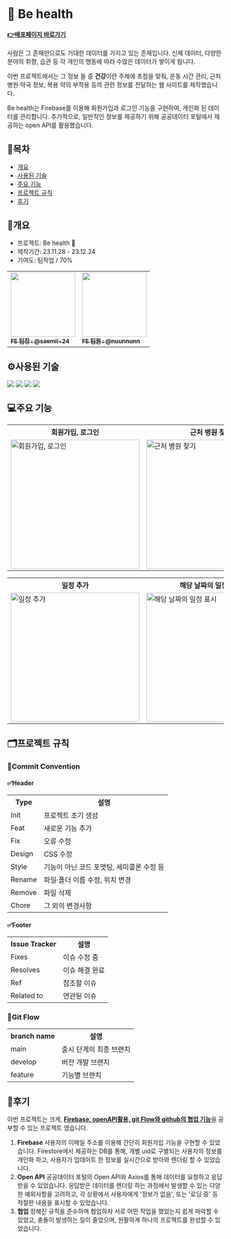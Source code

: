 # :runner: Be health

#### **<a href="https://behealth-bcab3.web.app/" target="_blank">:point_right:<u>배포페이지 바로가기</u></a>**
사람은 그 존재만으로도 거대한 데이터를 가지고 있는 존재입니다. 신체 데이터, 다양한 분야의 취향, 습관 등 각 개인의 행동에 따라 수많은 데이터가 쌓이게 됩니다.

이번 프로젝트에서는 그 정보 들 중 <b>건강</b>이란 주제에 초점을 맞춰, 운동 시간 관리, 근처 병원·약국 정보, 복용 약의 부작용 등의 관련 정보를 전달하는 웹 사이트를 제작했습니다.

Be health는 Firebase를 이용해 회원가입과 로그인 기능을 구현하여, 개인화 된 데이터를 관리합니다. 추가적으로, 일반적인 정보를 제공하기 위해 공공데이터 포털에서 제공하는 open API를 활용했습니다.

## :link:목차

- [개요](#개요)
- [사용된 기술](#%EF%B8%8F사용된-기술)
- [주요 기능](#주요-기능)
- [프로젝트 규칙](#%EF%B8%8F프로젝트-규칙)
- [후기](#후기)

## 📂개요

- 프로젝트: Be health :running:
- 제작기간: 23.11.28 - 23.12.24
- 기여도: 팀작업 / 70%
<table>
  <tbody>
    <tr>
      <td><a href="https://github.com/saemii-24"><img src="https://github.com/saemii-24/BeHealth/assets/139088277/87e1f0d8-e840-44cd-8763-4b02c0a602ff" style="height: 150px; width:150px" alt=""/><br /><sub><b>FE 팀장 : @saemii-24</b></sub></a><br /></td>
      <td><a href="https://github.com/nuunnunn"><img src="https://github.com/saemii-24/BeHealth/assets/139088277/71cea4fe-5817-4df7-b4fc-6100413b8798" style=" height: 150px;width:150px"alt=""/><br /><sub><b>FE 팀원 : @nuunnunn </b></sub></a><br /></td>
    </tr>
  </tbody>
</table>

## ⚙️사용된 기술

<img src="https://img.shields.io/badge/react-61DAFB?style=for-the-badge&logo=react&logoColor=black"> <img src="https://img.shields.io/badge/AXIOS-5A29E4?style=for-the-badge&logo=AXIOS&logoColor=white" > <img src="https://img.shields.io/badge/typescript-3178C6?style=for-the-badge&logo=typescript&logoColor=white"> <img src="https://img.shields.io/badge/firebase-FFCA28?style=for-the-badge&logo=firebase&logoColor=black">

## 💻주요 기능

<table style="width:100%">
  <tr>
    <th style="width:300px">회원가입, 로그인</th>
    <th style="width:300px">근처 병원 찾기</th>
    <th style="width:300px">약 부작용 검색</th>
    <th style="width:300px">관련 건강 정보</th>
  </tr>
  <tr>
    <td><img src="https://github.com/saemii-24/BeHealth/assets/139088277/d7a980c7-4eee-4898-bf49-6ecb256e75f1" alt="회원가입, 로그인" width="300px"></td>
    <td><img src="https://github.com/saemii-24/BeHealth/assets/139088277/8ac0d973-1a06-4d01-90ca-830039d52af8" alt="근처 병원 찾기" width="300px"></td>
    <td><img src="https://github.com/saemii-24/BeHealth/assets/139088277/ffb61534-9332-44dd-8449-f83403037d61" alt="약 부작용 검색" width="300px"></td>
    <td><img src="https://github.com/saemii-24/BeHealth/assets/139088277/1d2ecbef-09d0-4e80-99ab-9df786a0d4dc" alt="관련 건강 정보" width="300px"></td>
  </tr>
</table>

<table style="width:100%">
  <tr>
    <th style="width:300px">일정 추가</th>
    <th style="width:300px">해당 날짜의 일정 표시</th>
    <th style="width:300px">프로필 추가</th>
    <th style="width:300px">BMI 계산</th>
  </tr>
  <tr>
    <td><img src="https://github.com/saemii-24/BeHealth/assets/139088277/856ba8ee-6411-4642-af5c-5fae795b6de0" alt="일정 추가" width="300px"></td>
    <td><img src="https://github.com/saemii-24/BeHealth/assets/139088277/6b17ef20-253d-4b7c-9d04-f411d731a984" alt="해당 날짜의 일정 표시" width="300px"></td>
    <td><img src="https://github.com/saemii-24/BeHealth/assets/139088277/0da2d331-7b1a-430d-9f46-818cac1b27b5" alt="프로필 추가" width="300px"></td>
    <td><img src="https://github.com/saemii-24/BeHealth/assets/139088277/eb87b29a-c528-4a56-9a23-d0100d32a871" alt="BMI 계산" width="300px"></td>
  </tr>
</table>

## 🗂️프로젝트 규칙

### 📌Commit Convention

#### ✅Header

<table>
  <tr>
    <th>Type</th>
    <th>설명</th>
  </tr>
  <tr>
    <td>Init</td>
    <td>프로젝트 초기 생성</td>
  </tr>
  <tr>
    <td>Feat</td>
    <td>새로운 기능 추가</td>
  </tr>
  <tr>
    <td>Fix</td>
    <td>오류 수정</td>
  </tr>
  <tr>
    <td>Design</td>
    <td>CSS 수정</td>
  </tr>
  <tr>
    <td>Style</td>
    <td>기능이 아닌 코드 포맷팅, 세미콜론 수정 등</td>
  </tr>
    <td>Rename</td>
    <td>파일·폴더 이름 수정, 위치 변경</td>
  </tr>
  <tr>
    <td>Remove</td>
    <td>파일 삭제</td>
  </tr>
  <tr>
    <td>Chore</td>
    <td>그 외의 변경사항</td>
  </tr>
</table>

#### ✅Footer

<table>
  <tr>
    <th>Issue Tracker</th>
    <th>설명</th>
  </tr>
  <tr>
    <td>Fixes</td>
    <td>이슈 수정 중</td>
  </tr>
  <tr>
    <td>Resolves</td>
    <td>이슈 해결 완료</td>
  </tr>
  <tr>
    <td>Ref</td>
    <td>참조할 이슈</td>
  </tr>
  <tr>
    <td>Related to</td>
    <td>연관된 이슈</td>
  </tr>
</table>

### 📌Git Flow

<table>
  <tr>
    <th>branch name</th>
    <th>설명</th>
  </tr>
  <tr>
    <td>main</td>
    <td>출시 단계의 최종 브랜치</td>
  </tr>
  <tr>
    <td>develop</td>
    <td>버전 개발 브랜치</td>
  </tr>
  <tr>
    <td>feature</td>
    <td>기능별 브랜치</td>
  </tr>
</table>

## 📝후기
이번 프로젝트는 크게, <u>**Firebase, openAPI활용, git Flow와 github의 협업 기능**</u>을 공부할 수 있는 프로젝트 였습니다.

1. **Firebase**
   사용자의 이메일 주소를 이용해 간단히 회원가입 기능을 구현할 수 있었습니다. Firestore에서 제공하는 DB를 통해, 개별 uid로 구별되는 사용자의 정보를 개인화 하고, 사용자가 업데이트 한 정보를 실시간으로 받아와 렌더링 할 수 있었습니다.
2. **Open API**
   공공데이터 포털의 Open API와 Axios를 통해 데이터를 요청하고 응답받을 수 있었습니다. 응답받은 데이터를 렌더링 하는 과정에서 발생할 수 있는 다양한 예외사항을 고려하고, 각 상황에서 사용자에게 '정보가 없음', 또는 '로딩 중' 등 적절한 내용을 표시할 수 있었습니다.
3. **협업**
   정해진 규칙을 준수하며 협업하자 서로 어떤 작업을 했었는지 쉽게 파악할 수 있었고, 충돌이 발생하는 일이 줄었으며, 원활하게 하나의 프로젝트를 완성할 수 있었습니다.
